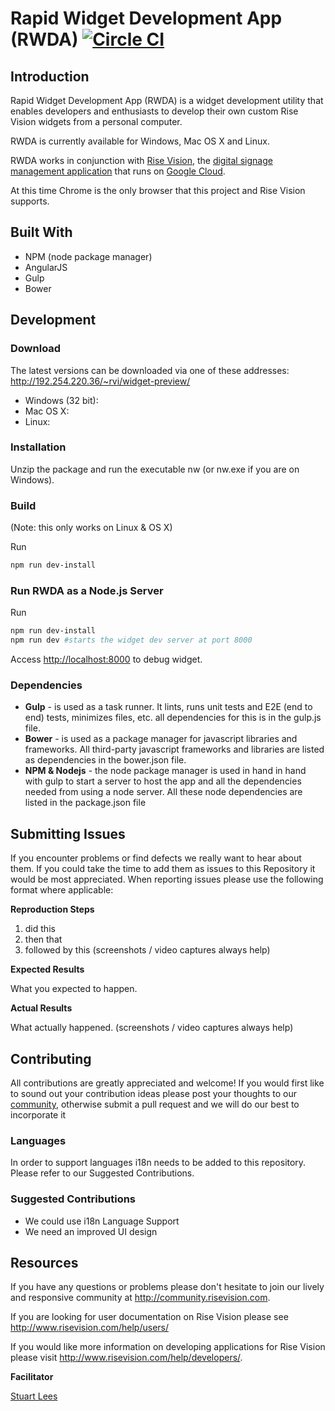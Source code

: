 # Rapid Widget Development App (RWDA)  [![Circle CI](https://circleci.com/gh/Rise-Vision/widget-preview/tree/master.svg?style=svg)](https://circleci.com/gh/Rise-Vision/widget-preview/tree/master)

## Introduction
Rapid Widget Development App (RWDA) is a widget development utility that enables developers and enthusiasts to develop their own custom Rise Vision widgets from a personal computer.

RWDA is currently available for Windows, Mac OS X and Linux.

RWDA works in conjunction with [Rise Vision](http://www.risevision.com), the [digital signage management application](http://rva.risevision.com/) that runs on [Google Cloud](https://cloud.google.com).

At this time Chrome is the only browser that this project and Rise Vision supports.

## Built With
- NPM (node package manager)
- AngularJS
- Gulp
- Bower

## Development

### Download
The latest versions can be downloaded via one of these addresses:
http://192.254.220.36/~rvi/widget-preview/

* Windows (32 bit): 
* Mac OS X: 
* Linux:

### Installation
Unzip the package and run the executable nw (or nw.exe if you are on Windows). 

### Build
(Note: this only works on Linux & OS X)

Run

```bash
npm run dev-install
```

### Run RWDA as a Node.js Server

Run 
```bash
npm run dev-install
npm run dev #starts the widget dev server at port 8000
```

Access [http://localhost:8000](http://localhost:8000) to debug widget.

### Dependencies
* **Gulp** - is used as a task runner. It lints, runs unit tests and E2E (end to end) tests, minimizes files, etc.  all dependencies for this is in the gulp.js file.
* **Bower** - is used as a package manager for javascript libraries and frameworks. All third-party javascript frameworks and libraries are listed as dependencies in the bower.json file.
* **NPM & Nodejs** - the node package manager is used in hand in hand with gulp to start a server to host the app and all the dependencies needed from using a node server. All these node dependencies are listed in the package.json file


## Submitting Issues
If you encounter problems or find defects we really want to hear about them. If you could take the time to add them as issues to this Repository it would be most appreciated. When reporting issues please use the following format where applicable:

**Reproduction Steps**

1. did this
2. then that
3. followed by this (screenshots / video captures always help)

**Expected Results**

What you expected to happen.

**Actual Results**

What actually happened. (screenshots / video captures always help)

## Contributing
All contributions are greatly appreciated and welcome! If you would first like to sound out your contribution ideas please post your thoughts to our [community](http://community.risevision.com), otherwise submit a pull request and we will do our best to incorporate it

### Languages
In order to support languages i18n needs to be added to this repository.  Please refer to our Suggested Contributions.

### Suggested Contributions
- We could use i18n Language Support
- We need an improved UI design

## Resources
If you have any questions or problems please don't hesitate to join our lively and responsive community at http://community.risevision.com.

If you are looking for user documentation on Rise Vision please see http://www.risevision.com/help/users/

If you would like more information on developing applications for Rise Vision please visit http://www.risevision.com/help/developers/.

**Facilitator**

[Stuart Lees](https://github.com/stulees "Stuart Lees")
